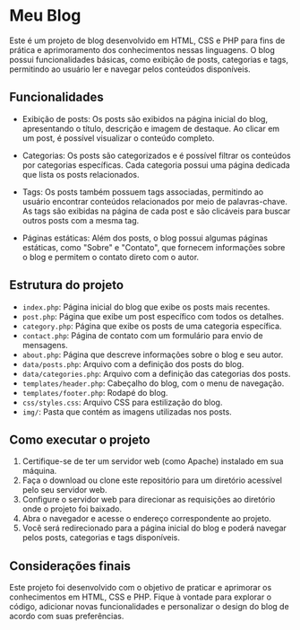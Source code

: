 # Meu Blog

Este é um projeto de blog desenvolvido em HTML, CSS e PHP para fins de prática e aprimoramento dos conhecimentos nessas linguagens. O blog possui funcionalidades básicas, como exibição de posts, categorias e tags, permitindo ao usuário ler e navegar pelos conteúdos disponíveis.

## Funcionalidades

- Exibição de posts: Os posts são exibidos na página inicial do blog, apresentando o título, descrição e imagem de destaque. Ao clicar em um post, é possível visualizar o conteúdo completo.

- Categorias: Os posts são categorizados e é possível filtrar os conteúdos por categorias específicas. Cada categoria possui uma página dedicada que lista os posts relacionados.

- Tags: Os posts também possuem tags associadas, permitindo ao usuário encontrar conteúdos relacionados por meio de palavras-chave. As tags são exibidas na página de cada post e são clicáveis para buscar outros posts com a mesma tag.

- Páginas estáticas: Além dos posts, o blog possui algumas páginas estáticas, como "Sobre" e "Contato", que fornecem informações sobre o blog e permitem o contato direto com o autor.

## Estrutura do projeto

- `index.php`: Página inicial do blog que exibe os posts mais recentes.
- `post.php`: Página que exibe um post específico com todos os detalhes.
- `category.php`: Página que exibe os posts de uma categoria específica.
- `contact.php`: Página de contato com um formulário para envio de mensagens.
- `about.php`: Página que descreve informações sobre o blog e seu autor.
- `data/posts.php`: Arquivo com a definição dos posts do blog.
- `data/categories.php`: Arquivo com a definição das categorias dos posts.
- `templates/header.php`: Cabeçalho do blog, com o menu de navegação.
- `templates/footer.php`: Rodapé do blog.
- `css/styles.css`: Arquivo CSS para estilização do blog.
- `img/`: Pasta que contém as imagens utilizadas nos posts.

## Como executar o projeto

1. Certifique-se de ter um servidor web (como Apache) instalado em sua máquina.
2. Faça o download ou clone este repositório para um diretório acessível pelo seu servidor web.
3. Configure o servidor web para direcionar as requisições ao diretório onde o projeto foi baixado.
4. Abra o navegador e acesse o endereço correspondente ao projeto.
5. Você será redirecionado para a página inicial do blog e poderá navegar pelos posts, categorias e tags disponíveis.

## Considerações finais

Este projeto foi desenvolvido com o objetivo de praticar e aprimorar os conhecimentos em HTML, CSS e PHP. Fique à vontade para explorar o código, adicionar novas funcionalidades e personalizar o design do blog de acordo com suas preferências. 
